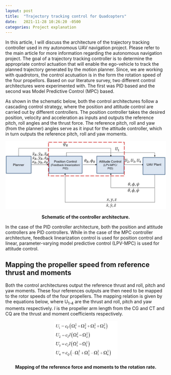```yaml
---
layout: post
title:  "Trajectory tracking control for Quadcopters"
date:   2021-11-28 10:26:20 -0500
categories: Project explanation
---
```

In this article, I will discuss the architecture of the trajectory tracking controller used in my autonomous UAV navigation project. Please refer to the main article for more information regarding the autonomous navigation project. The goal of a trajectory tracking controller is to determine the appropriate control actuation that will enable the ego-vehicle to track the planned trajectory generated by the motion planner. Since, we are working with quadrotors, the control acutuation is in the form the rotation speed of the four propellors. Based on our literature survey, two different control architectures were experimented with. The first was PID based and the second was Model Predictive Control (MPC) based. 

As shown in the schematic below, both the control architectures follow a cascading control strategy, where the position and attitude control are carried out by different controllers. The position controller takes the desired position, velocity and acceleration as inputs and outputs the reference pitch, roll angles and the thrust force. The reference pitch, roll and yaw (from the planner) angles serve as it input for the attitude controller, which in turn outputs the reference pitch, roll and yaw moments.

<p align = "center">
  <img src="https://github.com/rachitpras/UAV_autonomous_navigation/blob/main/images/controller.JPG" alt="Schematic of the controller architecture" width="600"/> 
</p> 
<p align = "center">
  <b>Schematic of the controller architecture.</b>
</p> 

In the case of the PID controller architecture, both the position and attitude controllers are PID controllers. While in the case of the MPC controller architecture, feedback linearization control is used for position control and linear, parameter-varying model predictive control (LPV-MPC) is used for attitude control.

## Mapping the propeller speed from reference thrust and moments
Both the control architectures output the reference thrust and roll, pitch and yaw moments. These four references outputs are then need to be mapped to the rotor speeds of the four propellers. The mapping relation is given by the equations below, where U<sub>1-4</sub> are the thrust and roll, pitch and yaw moments respectively. *l* is the propeller arm length from the CG and CT and CQ are the thrust and moment coefficients respectively. 

<p align = "center">
  <img src="https://github.com/rachitpras/UAV_autonomous_navigation/blob/main/images/mapping_rotation_rate.JPG" alt="Mapping of the reference force and moments to the rotation rate" width="200"/> 
</p> 
<p align = "center">
  <b>Mapping of the reference force and moments to the rotation rate.</b>
</p> 
